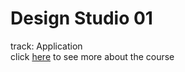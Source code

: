 # Design Studio 01
track: Application  
click [here](https://fablabbcn.github.io/mdef-docs/academic_year_2022_23/term_1_2022_23/design_studio_framing_design_interventions_2022_23/) to see more about the course  
